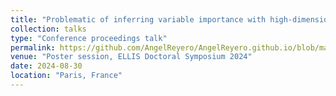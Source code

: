 ```yaml
---
title: "Problematic of inferring variable importance with high-dimensional and correlated settings"
collection: talks
type: "Conference proceedings talk"
permalink: https://github.com/AngelReyero/AngelReyero.github.io/blob/master/files/Poster-ELLIS-2024-discussion.pdf
venue: "Poster session, ELLIS Doctoral Symposium 2024"
date: 2024-08-30
location: "Paris, France"
---
```


